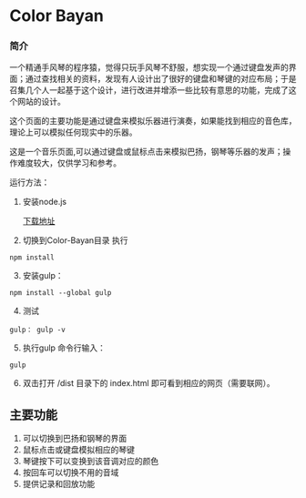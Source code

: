 # Color Bayan

### 简介
一个精通手风琴的程序猿，觉得只玩手风琴不舒服，想实现一个通过键盘发声的界面；通过查找相关的资料，发现有人设计出了很好的键盘和琴键的对应布局；于是召集几个人一起基于这个设计，进行改进并增添一些比较有意思的功能，完成了这个网站的设计。

这个页面的主要功能是通过键盘来模拟乐器进行演奏，如果能找到相应的音色库，理论上可以模拟任何现实中的乐器。

这是一个音乐页面,可以通过键盘或鼠标点击来模拟巴扬，钢琴等乐器的发声；操作难度较大，仅供学习和参考。

运行方法：

1. 安装node.js

    [下载地址](https://nodejs.org/en/)

2. 切换到Color-Bayan目录 执行 
```
npm install
```
3. 安装gulp：
```
npm install --global gulp
```
4. 测试
```
gulp： gulp -v
```
5. 执行gulp 命令行输入：
 ```
 gulp
 ```
6. 双击打开 /dist 目录下的 index.html 即可看到相应的网页（需要联网）。


## 主要功能
1. 可以切换到巴扬和钢琴的界面
2. 鼠标点击或键盘模拟相应的琴键
3. 琴键按下可以变换到该音调对应的颜色
4. 按回车可以切换不用的音域
5. 提供记录和回放功能


